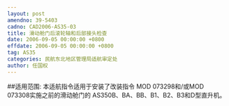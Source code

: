 ```yaml
---
layout: post
amendno: 39-5403
cadno: CAD2006-AS35-03
title: 滑动舱门后滚轮轴和后部接头检查
date: 2006-09-05 00:00:00 +0800
effdate: 2006-09-05 00:00:00 +0800
tag: AS35
categories: 民航东北地区管理局适航审定处
author: 任国权
---
```


##适用范围:
本适航指令适用于安装了改装指令 MOD 073298和/或MOD 073308实施之前的滑动舱门的 AS350B、BA、BB、B1、B2、B3和D型直升机。

